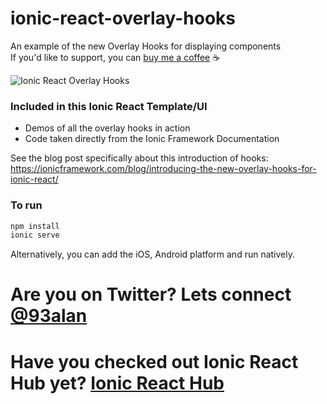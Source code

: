 # ionic-react-overlay-hooks
An example of the new Overlay Hooks for displaying components
<br />
If you'd like to support, you can <a className="link" href="https://www.buymeacoffee.com/ionicreacthub" target="_blank" rel="noopener">buy me a coffee</a> ☕️

![Ionic React Overlay Hooks](https://repository-images.githubusercontent.com/386467054/fe1ac1d1-05e7-4621-be4b-da04217052ca)

### Included in this Ionic React Template/UI
* Demos of all the overlay hooks in action
* Code taken directly from the Ionic Framework Documentation

See the blog post specifically about this introduction of hooks:
<br />
https://ionicframework.com/blog/introducing-the-new-overlay-hooks-for-ionic-react/

### To run

```javascript
npm install
ionic serve
```

Alternatively, you can add the iOS, Android platform and run natively.

# Are you on Twitter? Lets connect [@93alan](https://twitter.com/93alan)
# Have you checked out Ionic React Hub yet? [Ionic React Hub](https://ionicreacthub.com)
